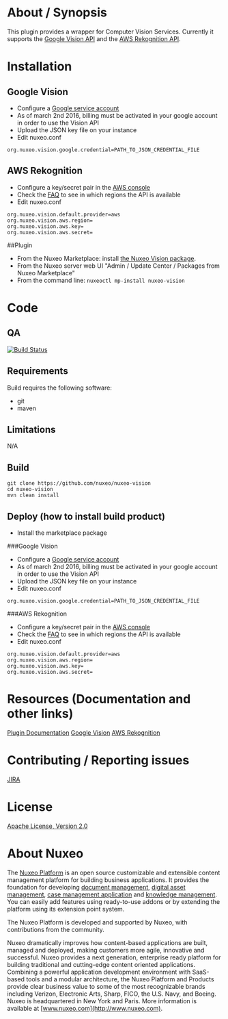 # About / Synopsis
This plugin provides a wrapper for Computer Vision Services. Currently it supports the [Google Vision API](https://cloud.google.com/vision/) and the [AWS Rekognition API](https://aws.amazon.com/rekognition/).
  
# Installation
## Google Vision
- Configure a [Google service account](https://developers.google.com/identity/protocols/OAuth2ServiceAccount)
- As of march 2nd 2016, billing must be activated in your google account in order to use the Vision API
- Upload the JSON key file on your instance
- Edit nuxeo.conf
```
org.nuxeo.vision.google.credential=PATH_TO_JSON_CREDENTIAL_FILE
```

## AWS Rekognition
- Configure a key/secret pair in the [AWS console](http://docs.aws.amazon.com/general/latest/gr/managing-aws-access-keys.html)
- Check the [FAQ](https://aws.amazon.com/rekognition/faqs/) to see in which regions the API is available 
- Edit nuxeo.conf
```
org.nuxeo.vision.default.provider=aws
org.nuxeo.vision.aws.region=
org.nuxeo.vision.aws.key=
org.nuxeo.vision.aws.secret=
```

##Plugin
- From the Nuxeo Marketplace: install [the Nuxeo Vision package](https://connect.nuxeo.com/nuxeo/site/marketplace/package/nuxeo-vision).
- From the Nuxeo server web UI "Admin / Update Center / Packages from Nuxeo Marketplace"
- From the command line: `nuxeoctl mp-install nuxeo-vision`
  
# Code
## QA
[![Build Status](https://qa.nuxeo.org/jenkins/buildStatus/icon?job=plugins_nuxeo-vision-master)](https://qa.nuxeo.org/jenkins/job/plugins_nuxeo-vision-master/)
 
## Requirements
Build requires the following software:
- git
- maven
 
## Limitations
N/A
 
## Build
```
git clone https://github.com/nuxeo/nuxeo-vision
cd nuxeo-vision
mvn clean install
```
 
## Deploy (how to install build product)
- Install the marketplace package

###Google Vision
- Configure a [Google service account](https://developers.google.com/identity/protocols/OAuth2ServiceAccount)
- As of march 2nd 2016, billing must be activated in your google account in order to use the Vision API
- Upload the JSON key file on your instance
- Edit nuxeo.conf
```
org.nuxeo.vision.google.credential=PATH_TO_JSON_CREDENTIAL_FILE
```

###AWS Rekognition
- Configure a key/secret pair in the [AWS console](http://docs.aws.amazon.com/general/latest/gr/managing-aws-access-keys.html)
- Check the [FAQ](https://aws.amazon.com/rekognition/faqs/) to see in which regions the API is available 
- Edit nuxeo.conf
```
org.nuxeo.vision.default.provider=aws
org.nuxeo.vision.aws.region=
org.nuxeo.vision.aws.key=
org.nuxeo.vision.aws.secret=
```
 
# Resources (Documentation and other links)
[Plugin Documentation](https://doc.nuxeo.com/x/PYHZAQ)
[Google Vision](https://cloud.google.com/vision/)
[AWS Rekognition](https://aws.amazon.com/rekognition/)
 
# Contributing / Reporting issues
[JIRA](https://jira.nuxeo.com/browse/NXP/component/15408/)
 
# License
[Apache License, Version 2.0](http://www.apache.org/licenses/LICENSE-2.0.html)
 
# About Nuxeo
The [Nuxeo Platform](http://www.nuxeo.com/products/content-management-platform/) is an open source customizable and extensible content management platform for building business applications. It provides the foundation for developing [document management](http://www.nuxeo.com/solutions/document-management/), [digital asset management](http://www.nuxeo.com/solutions/digital-asset-management/), [case management application](http://www.nuxeo.com/solutions/case-management/) and [knowledge management](http://www.nuxeo.com/solutions/advanced-knowledge-base/). You can easily add features using ready-to-use addons or by extending the platform using its extension point system.
 
The Nuxeo Platform is developed and supported by Nuxeo, with contributions from the community.
 
Nuxeo dramatically improves how content-based applications are built, managed and deployed, making customers more agile, innovative and successful. Nuxeo provides a next generation, enterprise ready platform for building traditional and cutting-edge content oriented applications. Combining a powerful application development environment with
SaaS-based tools and a modular architecture, the Nuxeo Platform and Products provide clear business value to some of the most recognizable brands including Verizon, Electronic Arts, Sharp, FICO, the U.S. Navy, and Boeing. Nuxeo is headquartered in New York and Paris.
More information is available at [www.nuxeo.com](http://www.nuxeo.com).
